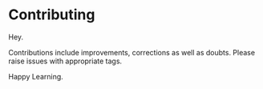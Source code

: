 # Contributing

Hey.

Contributions include improvements, corrections as well as doubts. Please raise issues with appropriate tags.

Happy Learning.
